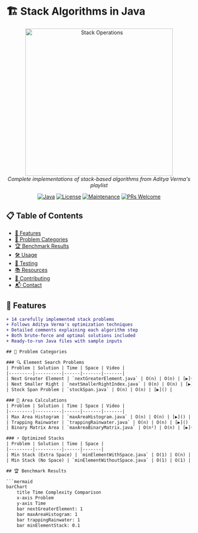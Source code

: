 # 🏗️ Stack Algorithms in Java

<p align="center">
  <img src="https://media.giphy.com/media/3o7TKUM3IgJBX2as9O/giphy.gif" width="400" alt="Stack Operations">
  <br>
  <em>Complete implementations of stack-based algorithms from Aditya Verma's playlist</em>
</p>

<div align="center">

[![Java](https://img.shields.io/badge/Java-17-%23ED8B00.svg?logo=java&logoColor=white)](https://java.com)
[![License](https://img.shields.io/badge/License-MIT-blue.svg)](https://opensource.org/licenses/MIT)
[![Maintenance](https://img.shields.io/badge/Maintained%3F-Yes-green.svg)](https://github.com/harshita-d12/Stack-Algorithms/commits/main)
[![PRs Welcome](https://img.shields.io/badge/PRs-welcome-brightgreen.svg)](https://github.com/harshita-d12/Stack-Algorithms/pulls)

</div>

## 📋 Table of Contents
- [🚀 Features](#-features)
- [🧩 Problem Categories](#-problem-categories)
- [🏆 Benchmark Results](#-benchmark-results)
- [🛠️ Usage](#%EF%B8%8F-usage)
- [🧪 Testing](#-testing)
- [📚 Resources](#-resources)
- [🤝 Contributing](#-contributing)
- [📬 Contact](#-contact)

## 🚀 Features

```diff
+ 14 carefully implemented stack problems
+ Follows Aditya Verma's optimization techniques
+ Detailed comments explaining each algorithm step
+ Both brute-force and optimal solutions included
+ Ready-to-run Java files with sample inputs

## 🧩 Problem Categories

### 🔍 Element Search Problems
| Problem | Solution | Time | Space | Video |
|---------|----------|------|-------|-------|
| Next Greater Element | `nextGreaterElement.java` | O(n) | O(n) | [▶️]() |
| Next Smaller Right | `nextSmallerRightIndex.java` | O(n) | O(n) | [▶️]() |
| Stock Span Problem | `stockSpan.java` | O(n) | O(n) | [▶️]() |

### 📏 Area Calculations
| Problem | Solution | Time | Space | Video |
|---------|----------|------|-------|-------|
| Max Area Histogram | `maxAreaHistogram.java` | O(n) | O(n) | [▶️]() |
| Trapping Rainwater | `trappingRainwater.java` | O(n) | O(n) | [▶️]() |
| Binary Matrix Area | `maxAreaBinaryMatrix.java` | O(n²) | O(n) | [▶️]() |

### ⚡ Optimized Stacks
| Problem | Solution | Time | Space |
|---------|----------|------|-------|
| Min Stack (Extra Space) | `minElementWithSpace.java` | O(1) | O(n) |
| Min Stack (No Space) | `minElementWithoutSpace.java` | O(1) | O(1) |

## 🏆 Benchmark Results

```mermaid
barChart
    title Time Complexity Comparison
    x-axis Problem
    y-axis Time
    bar nextGreaterElement: 1
    bar maxAreaHistogram: 1
    bar trappingRainwater: 1
    bar minElementStack: 0.1
